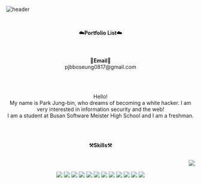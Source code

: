 ![header](https://capsule-render.vercel.app/api?text=JeongBin&nbsp;Park&animation=twinkling&fontColor=58ACFA&fontSize=72&type=transparent)

<br>

<p align="center">
    <Strong>☁️Portfolio List☁️</Strong><br><br>
    <br>
    <br>
<Strong>📧Email📧</Strong><br>pjbboseung0817@gmail.com<br>

</p>

<br>
<br>

<p align="center">
Hello! <br>
My name is Park Jung-bin, who dreams of becoming a white hacker. I am very interested in information security and the web!<br>
I am a student at Busan Software Meister High School and I am a freshman.<br>
</p>

<br>
<br>

<p align="center">
    <Strong>⚒️Skills⚒️</Strong><br>
</p>
<br>
<div align="left">
<img align="right" src="https://github-readme-stats.vercel.app/api/top-langs/?username=Jellybin06&theme=dracula&exclude_repo=Computer-Science-Engineering&layout=compact&langs_count=10"/>

<br>
<p align="center" display="inline-block">
  <img src="https://img.shields.io/badge/java-007396?style=for-the-badge&logo=java&logoColor=white">
<img src="https://img.shields.io/badge/c++-00599C?style=for-the-badge&logo=c%2B%2B&logoColor=white">
<img src="https://img.shields.io/badge/python-3776AB?style=for-the-badge&logo=python&logoColor=white">
<img src="https://img.shields.io/badge/html5-E34F26?style=for-the-badge&logo=html5&logoColor=white">
<img src="https://img.shields.io/badge/css-1572B6?style=for-the-badge&logo=css3&logoColor=white">
<img src="https://img.shields.io/badge/javascript-F7DF1E?style=for-the-badge&logo=javascript&logoColor=black">
<img src="https://img.shields.io/badge/oracle-F80000?style=for-the-badge&logo=oracle&logoColor=white">
<img src="https://img.shields.io/badge/react-61DAFB?style=for-the-badge&logo=react&logoColor=black">
<img src="https://img.shields.io/badge/node.js-339933?style=for-the-badge&logo=Node.js&logoColor=white">
<img src="https://img.shields.io/badge/express-000000?style=for-the-badge&logo=express&logoColor=white">
<img src="https://img.shields.io/badge/linux-FCC624?style=for-the-badge&logo=linux&logoColor=black">
<img src="https://img.shields.io/badge/socket.io-010101?style=for-the-badge&logo=socket.io&logoColor=white">
</p><br>
<br>
<br>

<br>
